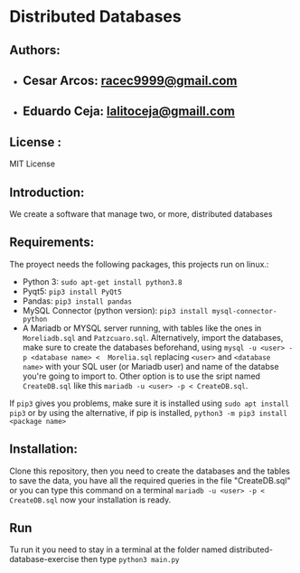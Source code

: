# Distributed Databases
## Authors:
* ## Cesar Arcos: racec9999@gmail.com
* ## Eduardo Ceja: lalitoceja@gmaill.com
## License :
MIT License
## Introduction:
We create a software that manage two, or more, distributed databases
## Requirements:
The proyect needs the following packages, this projects run on linux.:
* Python 3: `sudo apt-get install python3.8`
* Pyqt5: `pip3 install PyQt5`
* Pandas: `pip3 install pandas `
* MySQL Connector (python version): `pip3 install mysql-connector-python`
* A Mariadb or MYSQL server running, with tables like the ones in `Moreliadb.sql` and `Patzcuaro.sql`. Alternatively, import the databases, make sure to create the databases beforehand, using `mysql -u <user> -p <database name> <  Morelia.sql` replacing `<user>` and `<database name>` with your SQL user (or Mariadb user) and name of the databse you're going to import to. Other option is to use the sript named `CreateDB.sql` like this `mariadb -u <user> -p < CreateDB.sql`.

If `pip3` gives you problems, make sure it is installed using `sudo apt install pip3` or by using the alternative, if pip is installed,  `python3 -m pip3 install <package name>`
## Installation:
Clone this repository, then you need to create the databases and the tables to save the data, you have all the required queries in the file "CreateDB.sql" or you can type this command on a terminal `mariadb -u <user> -p < CreateDB.sql` now your installation is ready.

## Run
Tu run it you need to stay in a terminal at the folder named distributed-database-exercise then type `python3 main.py`
